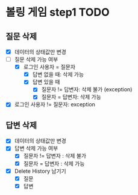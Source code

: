 # 볼링 게임 step1 TODO

## 질문 삭제

- [X] 데이터의 상태값만 변경
- [ ] 질문 삭제 가능 여부
    - [X] 로그인 사용자 = 질문자
        - [X] 답변 없을 때: 삭제 가능
        - [X] 답변 있을 때
            - [X] 질문자 != 답변자: 삭제 불가 (exception)
            - [X] 질문자 = 답변자: 삭제 가능
- [X] 로그인 사용자 != 질문자: exception

## 답변 삭제

- [X] 데이터의 상태값만 변경
- [X] 답변 삭제 가능 여부
    - [X] 질문자 != 답변자 : 삭제 불가
    - [X] 질문자 = 답변자 : 삭제 가능

- [X] Delete History 남기기
    - [X] 질문
    - [X] 답변